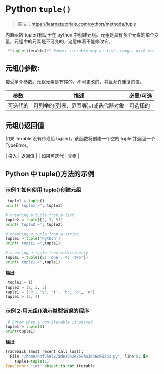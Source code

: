 # Python `tuple()`

> 原文：<https://learnetutorials.com/python/methods/tuple>

内置函数 tuple()有助于在 python 中创建元组。元组是具有多个元素的单个变量。元组中的元素是不可变的，这意味着不能修改它。

```py
 **tuple(iterable)** #where iterable may be list, range, dict etc 

```

## 元组()参数:

接受单个参数。元组元素是有序的，不可更改的，并且允许重复的值。

| 参数 | 描述 | 必需/可选 |
| --- | --- | --- |
| 可迭代的 | 可列举的(列表、范围等)。)或迭代器对象 | 可选择的 |

## 元组()返回值

如果 iterable 没有传递给 tuple()，该函数将创建一个空的 tuple 并返回一个 TypeError。

| 投入 | 返回值 |
| 如果可迭代 | 元组 |

## Python 中 tuple()方法的示例

### 示例 1:如何使用 tuple()创建元组

```py
 tuple1 = tuple()
print('tuple1 =', tuple1)

# creating a tuple from a list
tuple2 = tuple([2, 3, 5])
print('tuple2 =', tuple2)

# creating a tuple from a string
tuple1 = tuple('Python')
print('tuple1 =',tuple1)

# creating a tuple from a dictionary
tuple1 = tuple({2: 'one', 4: 'two'})
print('tuple1 =',tuple1) 

```

**输出:**

```py
 tuple1 = ()
tuple2 = (2, 3, 5)
tuple1 = ('P', 'y', 't', 'h', 'o', 'n')
tuple1 = (2, 4)
```

### 示例 2:用元组()演示类型错误的程序

```py
 # Error when a non-iterable is passed
tuple1 = tuple(1) 
print(tuple1) 

```

**输出:**

```py
Traceback (most recent call last):
  File "/home/eaf759787ade3942e8b9b436d6c60ab3.py", line 5, in 
    tuple1=tuple(1) 
TypeError: 'int' object is not iterable 
```